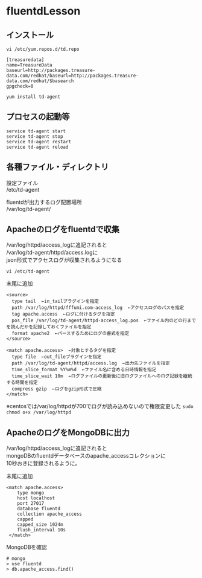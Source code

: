 # fluentdLesson

## インストール

`vi /etc/yum.repos.d/td.repo`

```
[treasuredata]
name=TreasureData
baseurl=http://packages.treasure-data.com/redhat/baseurl=http://packages.treasure-data.com/redhat/$basearch
gpgcheck=0
```

`yum install td-agent`


## プロセスの起動等

```
service td-agent start
service td-agent stop
service td-agent restart
service td-agent reload
```

## 各種ファイル・ディレクトリ

設定ファイル  
/etc/td-agent
 
fluentdが出力するログ配置場所  
/var/log/td-agent/

## Apacheのログをfluentdで収集

/var/log/httpd/access_logに追記されると  
/var/log/td-agent/httpd/access.logに  
json形式でアクセスログが収集されるようになる

`vi /etc/td-agent`

末尾に追加 

```
<source>
  type tail  ←in_tailプラグインを指定
  path /var/log/httpd/fffumi.com-access_log  ←アクセスログのパスを指定
  tag apache.access  ←ログに付けるタグを指定
  pos_file /var/log/td-agent/httpd-access_log.pos  ←ファイル内のどの行までを読んだかを記録しておくファイルを指定
  format apache2  ←パースするためにログの書式を指定
</source>

<match apache.access>  ←対象とするタグを指定
  type file  ←out_fileプラグインを指定
  path /var/log/td-agent/httpd/access.log  ←出力先ファイルを指定
  time_slice_format %Y%m%d  ←ファイル名に含める日時情報を指定
  time_slice_wait 10m  ←ログファイルの更新後に旧ログファイルへのログ記録を継続する時間を指定
  compress gzip  ←ログをgzip形式で圧縮
</match>
```

※centosでは/var/log/httpdが700でログが読み込めないので権限変更した
`sudo chmod o+x /var/log/httpd`

## ApacheのログをMongoDBに出力

/var/log/httpd/access_logに追記されると  
mongoDBのfluentdデータベースのapache_accessコレクションに  
10秒おきに登録されるように。

末尾に追加 

```
<match apache.access>
    type mongo
    host localhost
    port 27017
    database fluentd
    collection apache_access
    capped
    capped_size 1024m
    flush_interval 10s
 </match>
```

MongoDBを確認

```
# mongo
> use fluentd
> db.apache_access.find()
```




